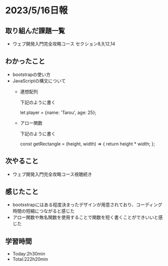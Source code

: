 # 2023/5/16日報 

## 取り組んだ課題一覧
- ウェブ開発入門完全攻略コース セクション8,9,12,14

## わかったこと
- bootstrapの使い方
- JavaScriptの構文について
  - 連想配列

    下記のように書く
   
    let player = {name: 'Tarou', age: 25};
    
  - アロー関数

    下記のように書く
    
    const getRectangle = (height, width) => {
      return height * width;
    };


## 次やること
- ウェブ開発入門完全攻略コース視聴続き

## 感じたこと
- bootsstrapにはある程度決まったデザインが用意されており、コーディング時間の短縮につながると感じた
- アロー関数や無名関数を使用することで関数を短く書くことができいいと感じた

## 学習時間
- Today:2h30min
- Total:222h20min

